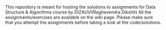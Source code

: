 This repository is meant for hosting the solutions to assignments for Data Structure & Algorithms course by DIZAUVI(Raghavendra Dikshit)
All the assignments/exercises are available on the wiki page.
Please make sure that you attempt the assignments before taking a look at the code/solutions.

